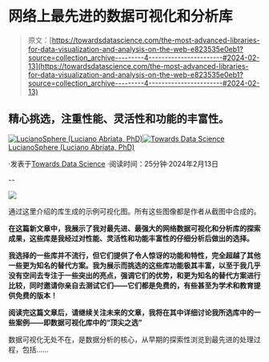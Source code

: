 # 网络上最先进的数据可视化和分析库

> 原文：[https://towardsdatascience.com/the-most-advanced-libraries-for-data-visualization-and-analysis-on-the-web-e823535e0eb1?source=collection_archive---------4-----------------------#2024-02-13](https://towardsdatascience.com/the-most-advanced-libraries-for-data-visualization-and-analysis-on-the-web-e823535e0eb1?source=collection_archive---------4-----------------------#2024-02-13)

## 精心挑选，注重性能、灵活性和功能的丰富性。

[](https://lucianosphere.medium.com/?source=post_page---byline--e823535e0eb1--------------------------------)[![LucianoSphere (Luciano Abriata, PhD)](../Images/a8ae3085d094749bbdd1169cca672b86.png)](https://lucianosphere.medium.com/?source=post_page---byline--e823535e0eb1--------------------------------)[](https://towardsdatascience.com/?source=post_page---byline--e823535e0eb1--------------------------------)[![Towards Data Science](../Images/a6ff2676ffcc0c7aad8aaf1d79379785.png)](https://towardsdatascience.com/?source=post_page---byline--e823535e0eb1--------------------------------) [LucianoSphere (Luciano Abriata, PhD)](https://lucianosphere.medium.com/?source=post_page---byline--e823535e0eb1--------------------------------)

·发表于[Towards Data Science](https://towardsdatascience.com/?source=post_page---byline--e823535e0eb1--------------------------------) ·阅读时间：25分钟·2024年2月13日

--

![](../Images/938d45bea44acce29f1a357f7b4c4e8a.png)

通过这里介绍的库生成的示例可视化图。所有这些图像都是作者从截图中合成的。

**在这篇新文章中，我展示了我对最先进、最强大的网络数据可视化和分析库的探索成果，这些库是我经过对性能、灵活性和功能丰富性的仔细分析后做出的选择。**

**我选择的一些库并不流行，但它们提供了令人惊讶的功能和特性，完全超越了其他一些更为知名的替代方案。我为展示而挑选的这些库功能极其丰富，以至于我几乎没有空间去专注于一些突出的亮点，强调它们的优势，和更为知名的替代方案进行比较，同时邀请你亲自去测试它们——它们都是免费的，有些甚至为学术和教育提供免费的版本！**

**阅读完这篇文章后，请继续关注未来的文章，我将在其中详细讨论我所选库中的一些案例——即数据可视化库中的“顶尖之选”**

数据可视化无处不在，是数据分析的核心，从早期的探索性浏览到最先进的处理过程，包括……
